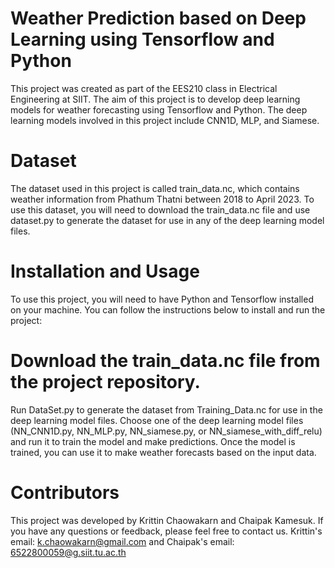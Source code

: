 # Weather Prediction based on Deep Learning using Tensorflow and Python
This project was created as part of the EES210 class in Electrical Engineering at SIIT. The aim of this project is to develop deep learning models for weather forecasting using Tensorflow and Python. The deep learning models involved in this project include CNN1D, MLP, and Siamese.

# Dataset
The dataset used in this project is called train_data.nc, which contains weather information from Phathum Thatni between 2018 to April 2023. To use this dataset, you will need to download the train_data.nc file and use dataset.py to generate the dataset for use in any of the deep learning model files.

# Installation and Usage
To use this project, you will need to have Python and Tensorflow installed on your machine. You can follow the instructions below to install and run the project:

# Download the train_data.nc file from the project repository.
Run DataSet.py to generate the dataset from Training_Data.nc for use in the deep learning model files.
Choose one of the deep learning model files (NN_CNN1D.py, NN_MLP.py, NN_siamese.py, or NN_siamese_with_diff_relu) and run it to train the model and make predictions.
Once the model is trained, you can use it to make weather forecasts based on the input data.

# Contributors
This project was developed by Krittin Chaowakarn and Chaipak Kamesuk. If you have any questions or feedback, please feel free to contact us.
Krittin's email: k.chaowakarn@gmail.com and Chaipak's email: 6522800059@g.siit.tu.ac.th
